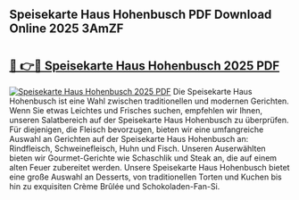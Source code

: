 ## Speisekarte Haus Hohenbusch PDF Download Online 2025 3AmZF

# <h2><a href="http://gcaenm.nevu.top/?p=Speisekarte+Haus+Hohenbusch">🔗 👉🔴 Speisekarte Haus Hohenbusch 2025 PDF</a></h2>

[![Speisekarte Haus Hohenbusch 2025 PDF](https://i.imgur.com/dBaPXMq.png)](http://gcaenm.nevu.top/?p=Speisekarte+Haus+Hohenbusch)
Die Speisekarte Haus Hohenbusch ist eine Wahl zwischen traditionellen und modernen Gerichten. Wenn Sie etwas Leichtes und Frisches suchen, empfehlen wir Ihnen, unseren Salatbereich auf der Speisekarte Haus Hohenbusch zu überprüfen. Für diejenigen, die Fleisch bevorzugen, bieten wir eine umfangreiche Auswahl an Gerichten auf der Speisekarte Haus Hohenbusch an: Rindfleisch, Schweinefleisch, Huhn und Fisch. Unseren Auserwählten bieten wir Gourmet-Gerichte wie Schaschlik und Steak an, die auf einem alten Feuer zubereitet werden. Unsere Speisekarte Haus Hohenbusch bietet eine große Auswahl an Desserts, von traditionellen Torten und Kuchen bis hin zu exquisiten Crème Brûlée und Schokoladen-Fan-Si.
